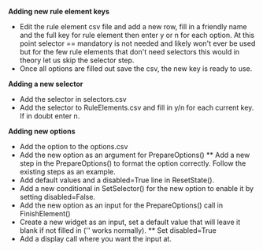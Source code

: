 **Adding new rule element keys**

* Edit the rule element csv file and add a new row, fill in a friendly name and the full key for rule element then enter y or n for each option.  At this point selector == mandatory is not needed and likely won't ever be used but for the few rule elements that don't need selectors this would in theory let us skip the selector step.
* Once all options are filled out save the csv, the new key is ready to use.

**Adding a new selector**
* Add the selector in selectors.csv
* Add the selector to RuleElements.csv and fill in y/n for each current key.  If in doubt enter n.

**Adding new options**
* Add the option to the options.csv
* Add the new option as an argument for PrepareOptions()
** Add a new step in the PrepareOptions() to format the option correctly.  Follow the existing steps as an example.
* Add default values and a disabled=True line in ResetState().
* Add a new conditional in SetSelector() for the new option to enable it by setting disabled=False.
* Add the new option as an input for the PrepareOptions() call in FinishElement()
* Create a new widget as an input, set a default value that will leave it blank if not filled in ('' works normally).
** Set disabled=True
* Add a display call where you want the input at.
